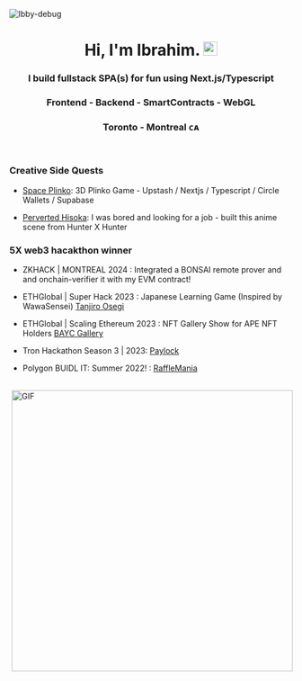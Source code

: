 <p align="left"> <img src="https://komarev.com/ghpvc/?username=DevJdeed&label=Profile%20views&color=0e75b6&style=flat" alt="Ibby-debug" /> </p>

<h1 align="center"> Hi, I'm Ibrahim. <img src="https://github.com/Ibby-debug/Ibby-debug/blob/master/Hi.gif" width="25"></h2>
<h3 align="center"> I build fullstack SPA(s) for fun using Next.js/Typescript</h3> 
<h3 align="center"> Frontend - Backend - SmartContracts - WebGL </h3> 

<h3 align="center">  Toronto - Montreal ᴄᴀ  </h3> 

<br/>


<h3>Creative Side Quests</h3> 

- [Space Plinko](https://moonplinko.vercel.app): 3D Plinko Game - Upstash / Nextjs / Typescript / Circle Wallets / Supabase     

- [Perverted Hisoka](https://anime-scenes.vercel.app/): I was bored and looking for a job - built this anime scene from Hunter X Hunter  


<h3>5X web3 hacakthon winner</h3>  

- ZKHACK | MONTREAL 2024 : Integrated a BONSAI remote prover and and onchain-verifier it with my EVM contract!   

- ETHGlobal | Super Hack 2023 : Japanese Learning Game (Inspired by WawaSensei) [Tanjiro Osegi](https://github.com/Ibby-debug/tanjiro)
  
- ETHGlobal | Scaling Ethereum 2023 : NFT Gallery Show for APE NFT Holders [BAYC Gallery](https://github.com/Ibby-debug/ApesGallery)

- Tron Hackathon Season 3 | 2023: [Paylock](https://github.com/Ibby-debug/paylock)

- Polygon BUIDL IT: Summer 2022! : [RaffleMania](https://github.com/Ibby-debug/rafflemania)

<br/>
<img align="right" alt="GIF" src="https://github.com/Ibby-debug/Ibby-debug/blob/master/gif3.gif?raw=true" width="500"/>


